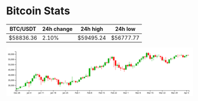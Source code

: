 # Bitcoin Stats

BTC/USDT|24h change|24h high|24h low|
|---|---|---|---|
|$58836.36|2.10%|$59495.24|$56777.77|

<img src="./chart.svg">
